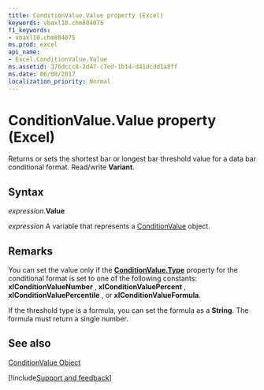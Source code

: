 ```yaml
---
title: ConditionValue.Value property (Excel)
keywords: vbaxl10.chm804075
f1_keywords:
- vbaxl10.chm804075
ms.prod: excel
api_name:
- Excel.ConditionValue.Value
ms.assetid: 376dccc8-2d47-c7ed-1b14-d41dcdd1a8ff
ms.date: 06/08/2017
localization_priority: Normal
---
```



# ConditionValue.Value property (Excel)

Returns or sets the shortest bar or longest bar threshold value for a data bar conditional format. Read/write  **Variant**.


## Syntax

_expression_.**Value**

_expression_ A variable that represents a [ConditionValue](Excel.ConditionValue.md) object.


## Remarks

You can set the value only if the  **[ConditionValue.Type](Excel.ConditionValue.Type.md)** property for the conditional format is set to one of the following constants: **xlConditionValueNumber** , **xlConditionValuePercent** , **xlConditionValuePercentile** , or **xlConditionValueFormula**.

If the threshold type is a formula, you can set the formula as a  **String**. The formula must return a single number.


## See also


[ConditionValue Object](Excel.ConditionValue.md)

[!include[Support and feedback](~/includes/feedback-boilerplate.md)]